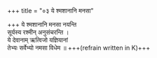 +++
title = "०३ ये श्मशानानि मनसा"

+++
ये श्मशानानि मनसा नयन्ति  
सूर्यस्य रश्मीन् अनुसंचरन्ति ।  
ये देवानाम् ऋत्विजो यज्ञियानां  
तेभ्यः सर्वेभ्यो नमसा विधेम ॥ +++(refrain written in K)+++